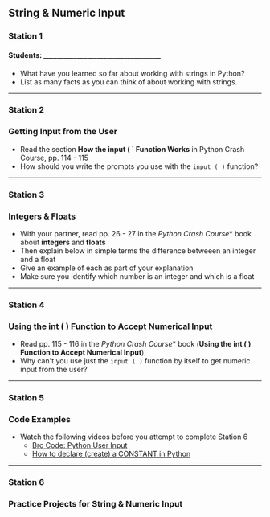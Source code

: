## String & Numeric Input
### Station 1

#### Students: ___________________________________  

- What have you learned so far about working with strings in Python?
- List as many facts as you can think of about working with strings.  

---
### Station 2
### Getting Input from the User

- Read the section **How the input ( ` Function Works** in Python Crash Course, pp. 114 - 115
- How should you write the prompts you use with the `input ( )` function?




---
### Station 3
### Integers & Floats

- With your partner, read pp. 26 - 27 in the *Python Crash Course** book about **integers** and **floats**
- Then explain below in simple terms the difference betweeen an integer and a float
- Give an example of each as part of your explanation
- Make sure you identify which number is an integer and which is a float  

---

### Station 4
### Using the int ( ) Function to Accept Numerical Input

- Read pp. 115 - 116 in the *Python Crash Course** book (**Using the int ( ) Function to Accept Numerical Input**)
- Why can't you use just the `input ( )` function by itself to get numeric input from the user?  

---
### Station 5
### Code Examples

- Watch the following videos before you attempt to complete Station 6
  - [Bro Code: Python User Input](https://www.youtube.com/watch?v=DB9Cq6TSTuQ&authuser=0)
  - [How to declare (create) a CONSTANT in Python](https://www.toppr.com/guides/python/python-introduction/variables-constants-literals/python-variables-constants-and-literals/)

---
### Station 6
### Practice Projects for String & Numeric Input




